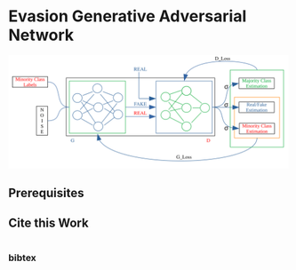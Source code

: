 # Evasion Generative Adversarial Network

![](EVAGAN.svg "EVAGAN Architecture")


## Prerequisites


## Cite this Work

# 

### bibtex
